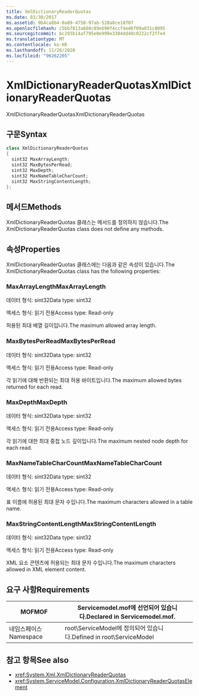 ```yaml
---
title: XmlDictionaryReaderQuotas
ms.date: 03/30/2017
ms.assetid: 9b4ca8b4-0a89-4758-97ab-528a8ce18f07
ms.openlocfilehash: c5bb7813a680c89eb90f4ccf4ed6f09a831c8095
ms.sourcegitcommit: bc293b14af795e0e999e3304dd40c0222cf2ffe4
ms.translationtype: MT
ms.contentlocale: ko-KR
ms.lasthandoff: 11/26/2020
ms.locfileid: "96262205"
---
```

# <a name="xmldictionaryreaderquotas"></a><span data-ttu-id="1dd9b-102">XmlDictionaryReaderQuotas</span><span class="sxs-lookup"><span data-stu-id="1dd9b-102">XmlDictionaryReaderQuotas</span></span>

<span data-ttu-id="1dd9b-103">XmlDictionaryReaderQuotas</span><span class="sxs-lookup"><span data-stu-id="1dd9b-103">XmlDictionaryReaderQuotas</span></span>  
  
## <a name="syntax"></a><span data-ttu-id="1dd9b-104">구문</span><span class="sxs-lookup"><span data-stu-id="1dd9b-104">Syntax</span></span>  
  
```csharp
class XmlDictionaryReaderQuotas  
{  
  sint32 MaxArrayLength;  
  sint32 MaxBytesPerRead;  
  sint32 MaxDepth;  
  sint32 MaxNameTableCharCount;  
  sint32 MaxStringContentLength;  
};  
```  
  
## <a name="methods"></a><span data-ttu-id="1dd9b-105">메서드</span><span class="sxs-lookup"><span data-stu-id="1dd9b-105">Methods</span></span>  

 <span data-ttu-id="1dd9b-106">XmlDictionaryReaderQuotas 클래스는 메서드를 정의하지 않습니다.</span><span class="sxs-lookup"><span data-stu-id="1dd9b-106">The XmlDictionaryReaderQuotas class does not define any methods.</span></span>  
  
## <a name="properties"></a><span data-ttu-id="1dd9b-107">속성</span><span class="sxs-lookup"><span data-stu-id="1dd9b-107">Properties</span></span>  

 <span data-ttu-id="1dd9b-108">XmlDictionaryReaderQuotas 클래스에는 다음과 같은 속성이 있습니다.</span><span class="sxs-lookup"><span data-stu-id="1dd9b-108">The XmlDictionaryReaderQuotas class has the following properties:</span></span>  
  
### <a name="maxarraylength"></a><span data-ttu-id="1dd9b-109">MaxArrayLength</span><span class="sxs-lookup"><span data-stu-id="1dd9b-109">MaxArrayLength</span></span>  

 <span data-ttu-id="1dd9b-110">데이터 형식: sint32</span><span class="sxs-lookup"><span data-stu-id="1dd9b-110">Data type: sint32</span></span>  
  
 <span data-ttu-id="1dd9b-111">액세스 형식: 읽기 전용</span><span class="sxs-lookup"><span data-stu-id="1dd9b-111">Access type: Read-only</span></span>  
  
 <span data-ttu-id="1dd9b-112">허용된 최대 배열 길이입니다.</span><span class="sxs-lookup"><span data-stu-id="1dd9b-112">The maximum allowed array length.</span></span>  
  
### <a name="maxbytesperread"></a><span data-ttu-id="1dd9b-113">MaxBytesPerRead</span><span class="sxs-lookup"><span data-stu-id="1dd9b-113">MaxBytesPerRead</span></span>  

 <span data-ttu-id="1dd9b-114">데이터 형식: sint32</span><span class="sxs-lookup"><span data-stu-id="1dd9b-114">Data type: sint32</span></span>  
  
 <span data-ttu-id="1dd9b-115">액세스 형식: 읽기 전용</span><span class="sxs-lookup"><span data-stu-id="1dd9b-115">Access type: Read-only</span></span>  
  
 <span data-ttu-id="1dd9b-116">각 읽기에 대해 반환되는 최대 허용 바이트입니다.</span><span class="sxs-lookup"><span data-stu-id="1dd9b-116">The maximum allowed bytes returned for each read.</span></span>  
  
### <a name="maxdepth"></a><span data-ttu-id="1dd9b-117">MaxDepth</span><span class="sxs-lookup"><span data-stu-id="1dd9b-117">MaxDepth</span></span>  

 <span data-ttu-id="1dd9b-118">데이터 형식: sint32</span><span class="sxs-lookup"><span data-stu-id="1dd9b-118">Data type: sint32</span></span>  
  
 <span data-ttu-id="1dd9b-119">액세스 형식: 읽기 전용</span><span class="sxs-lookup"><span data-stu-id="1dd9b-119">Access type: Read-only</span></span>  
  
 <span data-ttu-id="1dd9b-120">각 읽기에 대한 최대 중첩 노드 깊이입니다.</span><span class="sxs-lookup"><span data-stu-id="1dd9b-120">The maximum nested node depth for each read.</span></span>  
  
### <a name="maxnametablecharcount"></a><span data-ttu-id="1dd9b-121">MaxNameTableCharCount</span><span class="sxs-lookup"><span data-stu-id="1dd9b-121">MaxNameTableCharCount</span></span>  

 <span data-ttu-id="1dd9b-122">데이터 형식: sint32</span><span class="sxs-lookup"><span data-stu-id="1dd9b-122">Data type: sint32</span></span>  
  
 <span data-ttu-id="1dd9b-123">액세스 형식: 읽기 전용</span><span class="sxs-lookup"><span data-stu-id="1dd9b-123">Access type: Read-only</span></span>  
  
 <span data-ttu-id="1dd9b-124">표 이름에 허용된 최대 문자 수입니다.</span><span class="sxs-lookup"><span data-stu-id="1dd9b-124">The maximum characters allowed in a table name.</span></span>  
  
### <a name="maxstringcontentlength"></a><span data-ttu-id="1dd9b-125">MaxStringContentLength</span><span class="sxs-lookup"><span data-stu-id="1dd9b-125">MaxStringContentLength</span></span>  

 <span data-ttu-id="1dd9b-126">데이터 형식: sint32</span><span class="sxs-lookup"><span data-stu-id="1dd9b-126">Data type: sint32</span></span>  
  
 <span data-ttu-id="1dd9b-127">액세스 형식: 읽기 전용</span><span class="sxs-lookup"><span data-stu-id="1dd9b-127">Access type: Read-only</span></span>  
  
 <span data-ttu-id="1dd9b-128">XML 요소 콘텐츠에 허용되는 최대 문자 수입니다.</span><span class="sxs-lookup"><span data-stu-id="1dd9b-128">The maximum characters allowed in XML element content.</span></span>  
  
## <a name="requirements"></a><span data-ttu-id="1dd9b-129">요구 사항</span><span class="sxs-lookup"><span data-stu-id="1dd9b-129">Requirements</span></span>  
  
|<span data-ttu-id="1dd9b-130">MOF</span><span class="sxs-lookup"><span data-stu-id="1dd9b-130">MOF</span></span>|<span data-ttu-id="1dd9b-131">Servicemodel.mof에 선언되어 있습니다.</span><span class="sxs-lookup"><span data-stu-id="1dd9b-131">Declared in Servicemodel.mof.</span></span>|  
|---------|-----------------------------------|  
|<span data-ttu-id="1dd9b-132">네임스페이스</span><span class="sxs-lookup"><span data-stu-id="1dd9b-132">Namespace</span></span>|<span data-ttu-id="1dd9b-133">root\ServiceModel에 정의되어 있습니다.</span><span class="sxs-lookup"><span data-stu-id="1dd9b-133">Defined in root\ServiceModel</span></span>|  
  
## <a name="see-also"></a><span data-ttu-id="1dd9b-134">참고 항목</span><span class="sxs-lookup"><span data-stu-id="1dd9b-134">See also</span></span>

- <xref:System.Xml.XmlDictionaryReaderQuotas>
- <xref:System.ServiceModel.Configuration.XmlDictionaryReaderQuotasElement>
